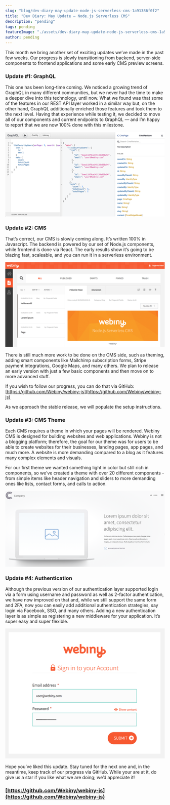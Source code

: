 ```yaml
---
slug: "blog/dev-diary-may-update-node-js-serverless-cms-1a91386f0f2"
title: "Dev Diary: May Update — Node.js Serverless CMS"
description: "pending"
tags: pending
featureImage: "./assets/dev-diary-may-update-node-js-serverless-cms-1a91386f0f2/max-3840-16YJeOxu8XEDd7gVFYLyFpg.jpeg"
author: pending
---
```



This month we bring another set of exciting updates we’ve made in the past few weeks. Our progress is slowly transitioning from backend, server-side components to frontend applications and some early CMS preview screens.

### Update #1: GraphQL

This one has been long-time coming. We noticed a growing trend of GraphQL in many different communities, but we never had the time to make a deeper dive into this technology, until now. What we found was that some of the features in our REST API layer worked in a similar way but, on the other hand, GraphQL additionally enriched those features and took them to the next level. Having that experience while testing it, we decided to move all of our components and current endpoints to GraphQL — and I’m happy to report that we are now 100% done with this milestone.

![](./assets/dev-diary-may-update-node-js-serverless-cms-1a91386f0f2/max-4460-1dAVy0lyK5_8ZZcRlslpvfQ.png)

### Update #2: CMS

That’s correct, our CMS is slowly coming along. It’s written 100% in Javascript. The backend is powered by our set of Node.js components, while frontend is done via React. The early results show it’s going to be blazing fast, scaleable, and you can run it in a serverless environment.

![](./assets/dev-diary-may-update-node-js-serverless-cms-1a91386f0f2/max-5112-1ubo71fLNcgnJipdz_RC-7w.png)

There is still much more work to be done on the CMS side, such as theming, adding smart components like Mailchimp subscription forms, Stripe payment integrations, Google Maps, and many others. We plan to release an early version with just a few basic components and then move on to more advanced stuff.

If you wish to follow our progress, you can do that via GitHub: [https://github.com/Webiny/webiny-js](https://github.com/Webiny/webiny-js)

As we approach the stable release, we will populate the setup instructions.

### Update #3: CMS Theme

Each CMS requires a theme in which your pages will be rendered. Webiny CMS is designed for building websites and web applications. Webiny is not a blogging platform; therefore, the goal for our theme was for users to be able to create websites for their businesses, landing pages, app pages, and much more. A website is more demanding compared to a blog as it features many complex elements and visuals.

For our first theme we wanted something light in color but still rich in components, so we’ve created a theme with over 20 different components - from simple items like header navigation and sliders to more demanding ones like lists, contact forms, and calls to action.

![](./assets/dev-diary-may-update-node-js-serverless-cms-1a91386f0f2/max-4932-1I6VSfyTG9cqpBj_DFWXOwA.png)

### Update #4: Authentication

Although the previous version of our authentication layer supported login via a form using username and password as well as 2-factor authentication, we have now improved on that and, while we still support the same form and 2FA, now you can easily add additional authentication strategies, say login via Facebook, SSO, and many others. Adding a new authentication layer is as simple as registering a new middleware for your application. It’s super easy and super flexible.

![](./assets/dev-diary-may-update-node-js-serverless-cms-1a91386f0f2/max-2688-1hMSxuKJjHE0eDcML3h3DQA.png)

Hope you’ve liked this update. Stay tuned for the next one and, in the meantime, keep track of our progress via GitHub. While your are at it, do give us a star if you like what we are doing; we’d appreciate it!

### [https://github.com/Webiny/webiny-js](https://github.com/Webiny/webiny-js)